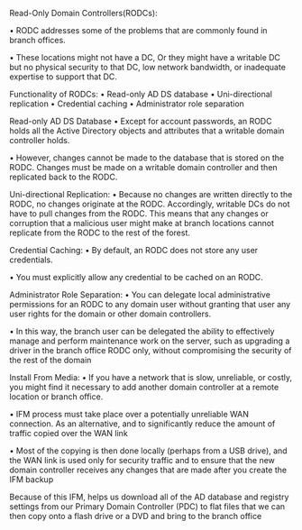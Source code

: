 Read-Only Domain Controllers(RODCs):

• RODC addresses some of the problems that are commonly found in branch offices.

• These locations might not have a DC, Or they might have a writable DC but no physical security to that DC, 
  low network bandwidth, or inadequate expertise to support that DC.

Functionality of RODCs:
• Read-only AD DS database
• Uni-directional replication
• Credential caching
• Administrator role separation

Read-only AD DS Database
•  Except for account passwords, an RODC holds all the
Active Directory objects and attributes that a writable
domain controller holds.

• However, changes cannot be made to the database that is
stored on the RODC. Changes must be made on a writable
domain controller and then replicated back to the RODC.

Uni-directional Replication:
• Because no changes are written directly to the RODC, no
changes originate at the RODC. Accordingly, writable DCs
do not have to pull changes from the RODC. This means
that any changes or corruption that a malicious user might
make at branch locations cannot replicate from the RODC
to the rest of the forest.

Credential Caching:
• By default, an RODC does not store any user credentials.

• You must explicitly allow any credential to be cached on an RODC.


Administrator Role Separation:
• You can delegate local administrative permissions for an
RODC to any domain user without granting that user any
user rights for the domain or other domain controllers.

• In this way, the branch user can be delegated the ability to
effectively manage and perform maintenance work on the
server, such as upgrading a driver in the branch office
RODC only, without compromising the security of the rest
of the domain


Install From Media:
• If you have a network that is slow, unreliable, or costly, you
might find it necessary to add another domain controller at
a remote location or branch office.

• IFM process must take place over a potentially unreliable
WAN connection. As an alternative, and to significantly
reduce the amount of traffic copied over the WAN link

• Most of the copying is then done locally (perhaps from a
USB drive), and the WAN link is used only for security
traffic and to ensure that the new domain controller
receives any changes that are made after you create the
IFM backup

Because of this IFM, helps us download all of the AD database and registry settings from our Primary Domain Controller (PDC) to flat files that we can then copy onto a flash drive or a DVD and bring to the branch office
